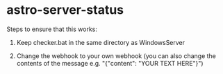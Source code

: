 # astro-server-status

Steps to ensure that this works:
1. Keep checker.bat in the same directory as WindowsServer

2. Change the webhook to your own webhook 
(you can also change the contents of the message e.g. "{\"content\": \"YOUR TEXT HERE\"}")